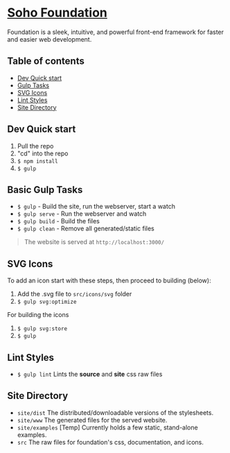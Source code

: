 # [Soho Foundation](https://github.com/hookandloop/soho-foundation)

Foundation is a sleek, intuitive, and powerful front-end framework for faster and easier web development.

## Table of contents
- [Dev Quick start](#dev-quick-start)
- [Gulp Tasks](#other-useful-gulp-tasks)
- [SVG Icons](#edit-icons)
- [Lint Styles](#lint-styles)
- [Site Directory](#site-directory)

## Dev Quick start
1. Pull the repo
1. "cd" into the repo
1. `$ npm install`
1. `$ gulp`

## Basic Gulp Tasks

- `$ gulp` - Build the site, run the webserver, start a watch
- `$ gulp serve` - Run the webserver and watch
- `$ gulp build` - Build the files
- `$ gulp clean` - Remove all generated/static files

> The website is served at `http://localhost:3000/`

## SVG Icons

To add an icon start with these steps, then proceed to building (below):
1. Add the .svg file to `src/icons/svg` folder
1. `$ gulp svg:optimize`

For building the icons
1. `$ gulp svg:store`
2. `$ gulp`

## Lint Styles

- `$ gulp lint` Lints the **source** and **site** css raw files

## Site Directory

- `site/dist` The distributed/downloadable versions of the stylesheets.
- `site/www` The generated files for the served website.
- `site/examples` [Temp] Currently holds a few static, stand-alone examples.
- `src` The raw files for foundation's css, documentation, and icons.
